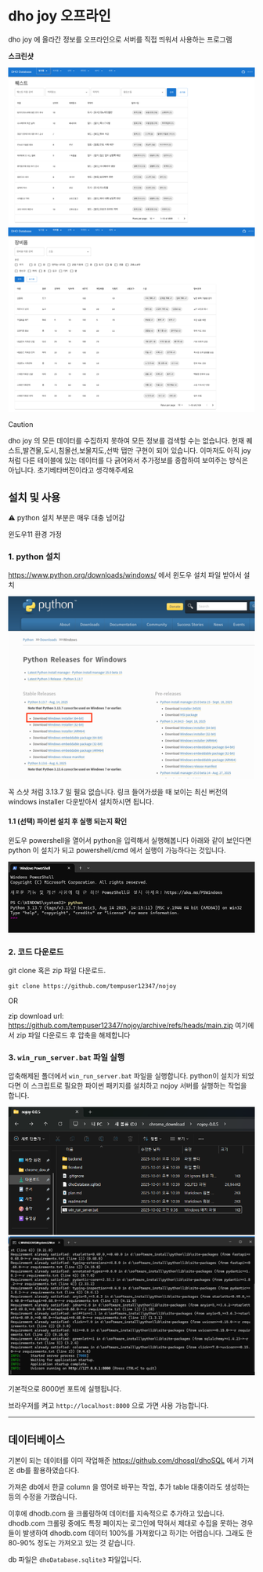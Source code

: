 # dho joy 오프라인

dho joy 에 올라간 정보를 오프라인으로 서버를 직접 띄워서 사용하는 프로그램

**스크린샷**

![](docs/스크린샷%202025-10-02%20오전%209.44.04.png)
![](docs/스크린샷%202025-10-02%20오전%209.44.17.png)

> [!CAUTION]
> dho joy 의 모든 데이터를 수집하지 못하여 모든 정보를 검색할 수는 없습니다. 현재 퀘스트,발견물,도시,침몰선,보물지도,선박 탭만 구현이 되어 있습니다. 이마저도 아직 joy 처럼 다른 테이블에 있는 데이터를 다 긁어와서 추가정보를 종합하여 보여주는 방식은 아닙니다. 초기베타버전이라고 생각해주세요

## 설치 및 사용

:warning: python 설치 부분은 매우 대충 넘어감

윈도우11 환경 가정

### 1. python 설치

https://www.python.org/downloads/windows/ 에서 윈도우 설치 파일 받아서 설치

![](docs/pythonsite.png)

꼭 스샷 처럼 3.13.7 일 필요 없습니다. 링크 들어가셨을 때 보이는 최신 버전의 windows installer 다운받아서 설치하시면 됩니다.


#### 1.1 (선택) 파이썬 설치 후 실행 되는지 확인

윈도우 powershell을 열어서 python을 입력해서 실행해봅니다
아래와 같이 보인다면 python 이 설치가 되고 powershell/cmd 에서 실행이 가능하다는 것입니다.

![](docs/powershellpython.png)


### 2. 코드 다운로드

git clone 혹은 zip 파일 다운로드.

```
git clone https://github.com/tempuser12347/nojoy
```

OR

zip download url: https://github.com/tempuser12347/nojoy/archive/refs/heads/main.zip
여기에서 zip 파일 다운로드 후 압축을 해제합니다

### 3. `win_run_server.bat` 파일 실행

압축해제된 폴더에서 `win_run_server.bat` 파일을 실행합니다.
python이 설치가 되었다면 이 스크립트로 필요한 파이썬 패키지를 설치하고 nojoy 서버를 실행하는 작업을 합니다.

![](docs/win1.png)
![](docs/win2.png)

기본적으로 8000번 포트에 실행됩니다.

브라우저를 켜고 `http://localhost:8000` 으로 가면 사용 가능합니다.

----

## 데이터베이스

기본이 되는 데이터를 이미 작업해준 https://github.com/dhosql/dhoSQL 에서 가져온 db를 활용하였습다다.

가져온 db에서 한글 column 을 영어로 바꾸는 작업, 추가 table 대충이라도 생성하는 등의 수정을 가했습니다.

이후에 dhodb.com 을 크롤링하여 데이터를 지속적으로 추가하고 있습니다. dhodb.com 크롤링 중에도 특정 페이지는 로그인에 막혀서 제대로 수집을 못하는 경우들이 발생하여 dhodb.com 데이터 100%를 가져왔다고 하기는 어렵습니다. 그래도 한 80-90% 정도는 가져오고 있는 것 같습니다.

db 파일은 `dhoDatabase.sqlite3` 파일입니다.


